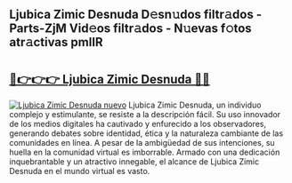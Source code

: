 ## Ljubica Zimic Desnuda D𝚎sn𝚞dos filtr𝚊dos - Parts-ZjM Vid𝚎os filtr𝚊dos - N𝚞evas f𝚘tos atr𝚊ctivas pmlIR

# <h2><a href="http://mbb866.tromn.icu/?c=Ljubica+Zimic+Desnuda">🔗👉👉👉 Ljubica Zimic Desnuda 🔗🔗</a></h2>

[![Ljubica Zimic Desnuda nuevo](https://i.imgur.com/pEAQMta.gif)](http://mbb866.tromn.icu/?c=Ljubica+Zimic+Desnuda)
Ljubica Zimic Desnuda, un individuo complejo y estimulante, se resiste a la descripción fácil. Su uso innovador de los medios digitales ha cautivado y enfurecido a los observadores, generando debates sobre identidad, ética y la naturaleza cambiante de las comunidades en línea. A pesar de la ambigüedad de sus intenciones, su huella en la comunidad virtual es imborrable. Armado con una dedicación inquebrantable y un atractivo innegable, el alcance de Ljubica Zimic Desnuda en el mundo virtual es vasto.
